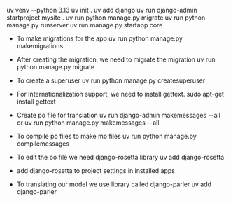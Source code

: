 uv venv --python 3.13
uv init .
uv add django
uv run django-admin startproject mysite .
uv run python manage.py migrate
uv run python manage.py runserver
uv run manage.py startapp core

- To make migrations for the app
uv run python manage.py makemigrations
- After creating the migration, we need to migrate the migration
uv run python manage.py migrate

- To create a superuser
uv run python manage.py createsuperuser

- For Internationalization support, we need to install gettext.
sudo apt-get install gettext

- Create po file for translation
uv run django-admin makemessages --all
or
uv run python manage.py makemessages --all

- To compile po files to make mo files
uv run python manage.py compilemessages

- To edit the po file we need django-rosetta library
uv add django-rosetta

- add django-rosetta to project settings in installed apps

- To translating our model we use library called django-parler
uv add django-parler
